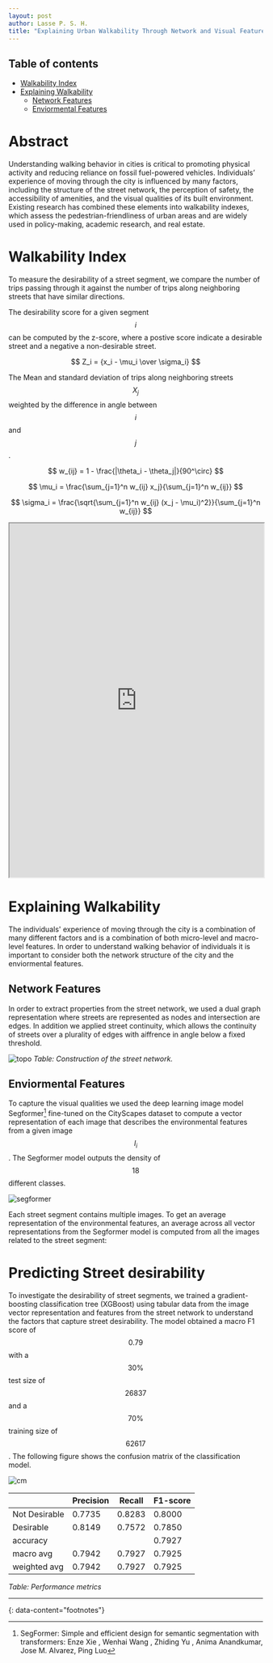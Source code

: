 ```yaml
---
layout: post
author: Lasse P. S. H.
title: "Explaining Urban Walkability Through Network and Visual Features"
---
```


## Table of contents
- [Walkability Index](#walkability-index)
- [Explaining Walkability](#explaining-walkability)
  - [Network Features](#network-features) 
  - [Enviormental Features](#enviormental-features)

# Abstract
Understanding walking behavior in cities is critical to promoting physical activity and reducing reliance on fossil fuel-powered vehicles.
Individuals’ experience of moving through the city is influenced by many factors, including the structure of the street network, the perception of safety, the accessibility of amenities, and the visual qualities of its built environment. 
Existing research has combined these elements into walkability indexes, which assess the pedestrian-friendliness of urban areas and are widely used in policy-making, academic research, and real estate.

# Walkability Index
To measure the desirability of a street segment, we compare the number of trips passing through it against the number of trips along neighboring streets that have similar directions.

The desirability score for a given segment $$i$$ can be computed by the z-score, where a postive score indicate a desirable street and a negative a non-desirable street.

$$
Z_i = {x_i - \mu_i \over \sigma_i}
$$

The Mean and standard deviation of trips along neighboring streets $$X_j$$ weighted by the difference in angle between $$i$$ and $$j$$.

$$
w_{ij} = 1 - \frac{|\theta_i - \theta_j|}{90^\circ}
$$

$$
\mu_i = \frac{\sum_{j=1}^n w_{ij} x_j}{\sum_{j=1}^n w_{ij}} 
$$

$$
\sigma_i = \frac{\sqrt{\sum_{j=1}^n w_{ij} (x_j - \mu_i)^2}}{\sum_{j=1}^n w_{ij}} 
$$


<iframe
  src="https://lassepsh.github.io/walkability_map/"
  style="width:100%; height:700px;"
></iframe>

# Explaining Walkability
The individuals' experience of moving through the city is a combination of many different factors and is a combination of both micro-level and macro-level features. In order to understand walking behavior of individuals it is important to consider both the network structure of the city and the enviormental features.

## Network Features
In order to extract properties from the street network, we used a dual graph representation where streets are represented as nodes and intersection are edges.
In addition we applied street continuity, which allows the continuity of streets over a plurality of edges with aiffrence in angle below a fixed threshold.


![topo](images/walkability/topo.png)
*Table: Construction of the street network.*



## Enviormental Features
To capture the visual qualities we used the deep learning image model Segformer[^1] fine-tuned on the CityScapes dataset to compute a vector representation of each image that describes the environmental features from a given image $$I_i$$. The Segformer model outputs the density of $$18$$ different classes. 

![segformer](images/walkability/segformer_1.png)

Each street segment contains multiple images. To get an average representation of the environmental features, an average across all vector representations from the Segformer model is computed from all the images related to the street segment:

# Predicting Street desirability
To investigate the desirability of street segments, we trained a gradient-boosting classification tree (XGBoost) using tabular data from the image vector representation and features from the street network to understand the factors that capture street desirability.
The model obtained a macro F1 score of $$0.79$$ with a $$30 \%$$ test size of $$26837$$ and a $$70 \%$$ training size of $$62617$$. The following figure shows the confusion matrix of the classification model.

![cm](images/walkability/confusion_matrix.png)

|              | Precision | Recall  | F1-score |
|--------------|-----------|---------|----------|
| Not Desirable| 0.7735    | 0.8283  | 0.8000   |
| Desirable    | 0.8149    | 0.7572  | 0.7850   |
| accuracy     |           |         | 0.7927   |
| macro avg    | 0.7942    | 0.7927  | 0.7925   |
| weighted avg | 0.7942    | 0.7927  | 0.7925   |

*Table: Performance metrics*

---
{: data-content="footnotes"}

[^1]: SegFormer: Simple and efficient design for semantic segmentation with transformers: Enze Xie , Wenhai Wang , Zhiding Yu , Anima Anandkumar, Jose M. Alvarez, Ping Luo